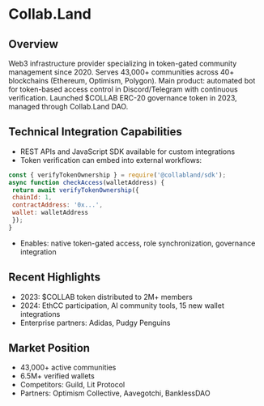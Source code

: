 # Collab.Land

## Overview
Web3 infrastructure provider specializing in token-gated community management since 2020. Serves 43,000+ communities across 40+ blockchains (Ethereum, Optimism, Polygon). Main product: automated bot for token-based access control in Discord/Telegram with continuous verification. Launched $COLLAB ERC-20 governance token in 2023, managed through Collab.Land DAO.

## Technical Integration Capabilities
- REST APIs and JavaScript SDK available for custom integrations
- Token verification can embed into external workflows:
```javascript
const { verifyTokenOwnership } = require('@collabland/sdk');
async function checkAccess(walletAddress) {
 return await verifyTokenOwnership({
 chainId: 1,
 contractAddress: '0x...',
 wallet: walletAddress
 });
}
```
- Enables: native token-gated access, role synchronization, governance integration

## Recent Highlights
- 2023: $COLLAB token distributed to 2M+ members
- 2024: EthCC participation, AI community tools, 15 new wallet integrations
- Enterprise partners: Adidas, Pudgy Penguins

## Market Position
- 43,000+ active communities
- 6.5M+ verified wallets
- Competitors: Guild, Lit Protocol
- Partners: Optimism Collective, Aavegotchi, BanklessDAO

